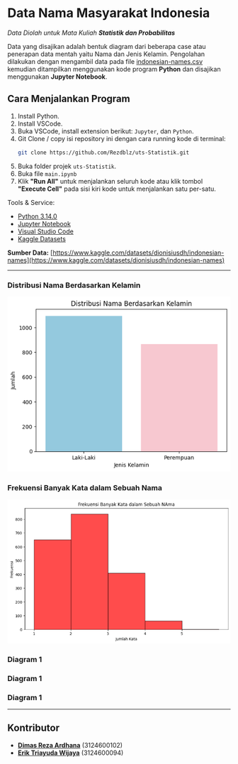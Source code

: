 # Data Nama Masyarakat Indonesia
*Data Diolah untuk Mata Kuliah **Statistik dan Probabilitas***

Data yang disajikan adalah bentuk diagram dari beberapa case atau penerapan data mentah yaitu Nama dan Jenis Kelamin. Pengolahan dilakukan dengan mengambil data pada file [indonesian-names.csv](indonesian-names.csv) kemudian ditampilkan menggunakan kode program **Python** dan disajikan menggunakan **Jupyter Notebook**.

## Cara Menjalankan Program
1. Install Python.
2. Install VSCode.
3. Buka VSCode, install extension berikut: `Jupyter`, dan `Python`.
4. Git Clone / copy isi repository ini dengan cara running kode di terminal:
   ```bash
   git clone https://github.com/Rezdblz/uts-Statistik.git
   ```
5. Buka folder projek `uts-Statistik`.
6. Buka file `main.ipynb`
7. Klik **"Run All"** untuk menjalankan seluruh kode atau klik tombol **"Execute Cell"** pada sisi kiri kode untuk menjalankan satu per-satu.

Tools & Service:
- [Python 3.14.0](https://www.python.org/downloads/)
- [Jupyter Notebook](https://code.visualstudio.com/docs/datascience/jupyter-notebooks)
- [Visual Studio Code](https://code.visualstudio.com/)
- [Kaggle Datasets](https://www.kaggle.com/)

**Sumber Data:** [https://www.kaggle.com/datasets/dionisiusdh/indonesian-names](https://www.kaggle.com/datasets/dionisiusdh/indonesian-names)

---

### Distribusi Nama Berdasarkan Kelamin
![1](Charts/1_Distribusi_Nama_Berdasarkan_Kelamin.png)

### Frekuensi Banyak Kata dalam Sebuah Nama
![2](Charts/2_Frekuensi%20Banyak%20Kata%20dalam%20Sebuah%20Nama.png)

### Diagram 1
### Diagram 1
### Diagram 1

---
## Kontributor
- [**Dimas Reza Ardhana**](https://github.com/Rezdblz/) (3124600102)
- [**Erik Triayuda Wijaya**](https://github.com/Quackeyikz/) (3124600094)